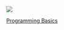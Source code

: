 <img src="https://softuni.bg/content/images/svg-logos/software-university-logo.svg">

<a href="https://softuni.bg/certificates/details/61920/c61c3ccc">Programming Basics</a>
